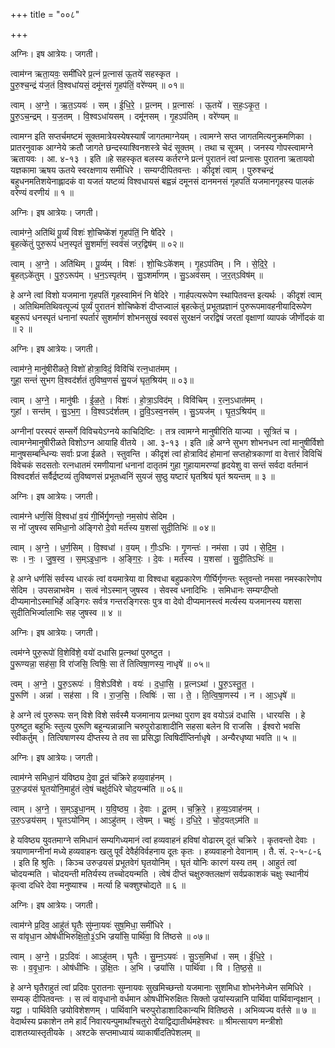 +++
title = "००८"

+++


अग्निः। इष आत्रेयः। जगती।

त्वाम॑ग्न ऋता॒यवः॒ समी॑धिरे प्र॒त्नं प्र॒त्नास॑ ऊ॒तये॑ सहस्कृत ।  
पु॒रु॒श्च॒न्द्रं य॑ज॒तं वि॒श्वधा॑यसं॒ दमू॑नसं गृ॒हप॑तिं॒ वरे॑ण्यम् ॥ ०१॥

त्वाम् । अ॒ग्ने॒ । ऋ॒त॒ऽयवः॑ । सम् । ई॒धि॒रे॒ । प्र॒त्नम् । प्र॒त्नासः॑ । ऊ॒तये॑ । स॒हः॒ऽकृ॒त॒ ।  
पु॒रु॒ऽच॒न्द्रम् । य॒ज॒तम् । वि॒श्वऽधा॑यसम् । दमू॑नसम् । गृ॒हऽप॑तिम् । वरे॑ण्यम् ॥

त्वामग्न इति सप्तर्चमष्टमं सूक्तमात्रेयस्येषस्यार्षं जागतमाग्नेयम् । त्वामग्ने सप्त जागतमित्यनुक्रमणिका । प्रातरनुवाक आग्नेये क्रतौ जागते छन्दस्याश्विनशस्त्रे चेदं सूक्तम् । तथा च सूत्रम् । जनस्य गोपस्त्वामग्ने ऋतायवः । आ. ४-१३ । इति ॥हे सहस्कृत बलस्य कर्तरग्ने प्रत्नं पुरातनं त्वां प्रत्नासः पुरातना ऋतायवो यज्ञकामा ऋषय ऊतये स्वरक्षणाय समीधिरे । सम्यग्दीपितवन्तः । कीदृशं त्वाम् । पुरुश्चन्द्रं बहुधनमतिशयेनाह्लादकं वा यजतं यष्टव्यं विश्वधायसं बह्वन्नं दमूनसं दानमनसं गृहपतिं यजमानगृहस्य पालकं वरेण्यं वरणीयं ॥ १ ॥

अग्निः। इष आत्रेयः। जगती।

त्वाम॑ग्ने॒ अति॑थिं पू॒र्व्यं विशः॑ शो॒चिष्के॑शं गृ॒हप॑तिं॒ नि षे॑दिरे ।  
बृ॒हत्के॑तुं पुरु॒रूपं॑ धन॒स्पृतं॑ सु॒शर्मा॑णं॒ स्वव॑सं जर॒द्विष॑म् ॥ ०२॥

त्वाम् । अ॒ग्ने॒ । अति॑थिम् । पू॒र्व्यम् । विशः॑ । शो॒चिःऽके॑शम् । गृ॒हऽप॑तिम् । नि । से॒दि॒रे॒ ।  
बृ॒हत्ऽके॑तुम् । पु॒रु॒ऽरूप॑म् । ध॒न॒ऽस्पृत॑म् । सु॒ऽशर्मा॑णम् । सु॒ऽअव॑सम् । ज॒र॒त्ऽविष॑म् ॥

हे अग्ने त्वां विशो यजमाना गृहपतिं गृहस्वामिनं नि षेदिरे । गार्हपत्यरूपेण स्थापितवन्त इत्यर्थः । कीदृशं त्वाम् । अतिथिमतिथिवत्पूज्यं पूर्व्यं पुरातनं शोचिष्केशं दीप्तज्वालं बृहत्केतुं प्रभूतप्रज्ञानं पुरुरूपमावहनीयादिरूपेण बहुरूपं धनस्पृतं धनानां स्पर्तारं सुशर्माणं शोभनसुखं स्ववसं सुरक्षनं जरद्विषं जरतां वृक्षाणां व्यापकं जीर्णॊदकं वा ॥ २ ॥

अग्निः। इष आत्रेयः। जगती।

त्वाम॑ग्ने॒ मानु॑षीरीळते॒ विशो॑ होत्रा॒विदं॒ विवि॑चिं रत्न॒धात॑मम् ।  
गुहा॒ सन्तं॑ सुभग वि॒श्वद॑र्शतं तुविष्व॒णसं॑ सु॒यजं॑ घृत॒श्रिय॑म् ॥ ०३॥

त्वाम् । अ॒ग्ने॒ । मानु॑षीः । ई॒ळ॒ते॒ । विशः॑ । हो॒त्रा॒ऽविद॑म् । विवि॑चिम् । र॒त्न॒ऽधात॑मम् ।  
गुहा॑ । सन्त॑म् । सु॒ऽभ॒ग॒ । वि॒श्वऽद॑र्शतम् । तु॒वि॒ऽस्व॒नस॑म् । सु॒ऽयज॑म् । घृ॒त॒ऽश्रिय॑म् ॥

अग्नीनां परस्परं सम्सर्गे विविचयेऽग्नये काचिदिष्टिः । तत्र त्वामग्ने मानुषीरिति याज्या । सूत्रितं च । त्वामग्नेमानुषीरीळते विशोऽग्न आयाहि वीतये । आ. ३-१३ । इति ॥हे अग्ने सुभग शोभनधन त्वां मानुषीर्विशो मानुषसम्बन्धिन्यः सर्वाः प्रजा ईळते । स्तुवन्ति । कीदृशं त्वां होत्राविदं होमानां सप्तहोत्रकाणां वा वेत्तारं विविचिं विवेचकं सदसतोः रत्नधातमं रमणीयानां धनानां दातृतमं गुहा गुहायामरण्यां हृदयेशु वा सन्तं सर्वदा वर्तमानं विश्वदर्शतं सर्वैर्द्रष्टव्यं तुविष्वणसं प्रभूतध्वनिं सुयजं सुष्ठु यष्टारं घृतश्रियं घृतं श्रयन्तम् ॥ ३ ॥

अग्निः। इष आत्रेयः। जगती।

त्वाम॑ग्ने धर्ण॒सिं वि॒श्वधा॑ व॒यं गी॒र्भिर्गृ॒णन्तो॒ नम॒सोप॑ सेदिम ।  
स नो॑ जुषस्व समिधा॒नो अ॑ङ्गिरो दे॒वो मर्त॑स्य य॒शसा॑ सुदी॒तिभिः॑ ॥ ०४॥

त्वाम् । अ॒ग्ने॒ । ध॒र्ण॒सिम् । वि॒श्वधा॑ । व॒यम् । गीः॒ऽभिः । गृ॒णन्तः॑ । नम॑सा । उप॑ । से॒दि॒म॒ ।  
सः । नः॒ । जु॒ष॒स्व॒ । स॒म्ऽइ॒धा॒नः । अ॒ङ्गि॒रः॒ । दे॒वः । मर्त॑स्य । य॒शसा॑ । सु॒दी॒तिऽभिः॑ ॥

हे अग्ने धर्णसिं सर्वस्य धारकं त्वां वयमात्रेया वा विश्वधा बहुप्रकारेण गीर्घिर्गृणन्तः स्तुवन्तो नमसा नमस्कारेणोप सेदिम । उपसन्नाभवेम । सत्वं नोऽस्मान् जुषस्व । सेवस्व धनादिभिः । समिधानः सम्यग्दीप्तो दीप्यमानोऽस्माभिर्हे अङ्गिरः सर्वत्र गन्तरङ्गिरसः पुत्र वा देवो दीप्यमानस्त्वं मर्त्यस्य यजमानस्य यशसा सुदीतिभिर्ज्वालाभिः सह जुषस्व ॥ ४ ॥

अग्निः। इष आत्रेयः। जगती।

त्वम॑ग्ने पुरु॒रूपो॑ वि॒शेवि॑शे॒ वयो॑ दधासि प्र॒त्नथा॑ पुरुष्टुत ।  
पु॒रूण्यन्ना॒ सह॑सा॒ वि रा॑जसि॒ त्विषिः॒ सा ते॑ तित्विषा॒णस्य॒ नाधृषे॑ ॥ ०५॥

त्वम् । अ॒ग्ने॒ । पु॒रु॒ऽरूपः॑ । वि॒शेऽवि॑शे । वयः॑ । द॒धा॒सि॒ । प्र॒त्नऽथा॑ । पु॒रु॒ऽस्तु॒त॒ ।  
पु॒रूणि॑ । अन्ना॑ । सह॑सा । वि । रा॒ज॒सि॒ । त्विषिः॑ । सा । ते॒ । ति॒त्वि॒षा॒णस्य॑ । न । आ॒ऽधृषे॑ ॥

हे अग्ने त्वं पुरुरूपः सन् विशे विशे सर्वस्मै यजमानाय प्रत्नथा पुराण इव वयोऽन्नं दधासि । धारयसि । हे पुरुष्टुत बहुभिः स्तुत्य पुरूणि बहून्यन्नान्नानि चरुपुरोडाशादीनि सहसा बलेन वि राजसि । ईश्वरो भवसि स्वीकर्तुम् । तित्विषाणस्य दीप्तस्य ते तव सा प्रसिद्धा त्विषिर्दीप्तिर्नाधृषे । अन्यैरधृष्या भवति ॥ ५ ॥

अग्निः। इष आत्रेयः। जगती।

त्वाम॑ग्ने समिधा॒नं य॑विष्ठ्य दे॒वा दू॒तं च॑क्रिरे हव्य॒वाह॑नम् ।  
उ॒रु॒ज्रय॑सं घृ॒तयो॑नि॒माहु॑तं त्वे॒षं चक्षु॑र्दधिरे चोद॒यन्म॑ति ॥ ०६॥

त्वाम् । अ॒ग्ने॒ । स॒म्ऽइ॒धा॒नम् । य॒वि॒ष्ठ्य॒ । दे॒वाः । दू॒तम् । च॒क्रि॒रे॒ । ह॒व्य॒ऽवाह॑नम् ।  
उ॒रु॒ऽज्रय॑सम् । घृ॒तऽयो॑निम् । आऽहु॑तम् । त्वे॒षम् । चक्षुः॑ । द॒धि॒रे॒ । चो॒द॒यत्ऽम॑ति ॥

हे यविष्ठ्य युवतमाग्ने समिधानं सम्यगिध्यमानं त्वां हव्यवाहनं हविषां वोढारम् दूतं चक्रिरे । कृतवन्तो देवाः । त्रयाणामग्नीनां मध्ये हव्यवाहनः खलु पूर्वं देवैर्हविर्वहनाय दूतः कृतः । हव्यवाहनो देवानाम् । तै. सं. २-५-८-६ । इति हि श्रुतिः । किञ्च उरुज्रयसं प्रभूतवेगं घृतयोनिम् । घृतं योनिः कारणं यस्य तम् । आहुतं त्वां चोदयन्मति । चोदयन्ती मतिर्यस्य तच्चोदयन्मति । त्वेषं दीप्तं चक्षुरुक्तलक्षणं सर्वप्रकाशकं चक्षुः स्थानीयं कृत्वा दधिरे देवा मनुष्याश्च । मर्त्या हि चक्शुश्चोद्यते ॥ ६ ॥

अग्निः। इष आत्रेयः। जगती।

त्वाम॑ग्ने प्र॒दिव॒ आहु॑तं घृ॒तैः सु॑म्ना॒यवः॑ सुष॒मिधा॒ समी॑धिरे ।  
स वा॑वृधा॒न ओष॑धीभिरुक्षि॒तो॒३॒॑ऽभि ज्रयां॑सि॒ पार्थि॑वा॒ वि ति॑ष्ठसे ॥ ०७॥

त्वाम् । अ॒ग्ने॒ । प्र॒ऽदिवः॑ । आऽहु॑तम् । घृ॒तैः । सु॒म्न॒ऽयवः॑ । सु॒ऽस॒मिधा॑ । सम् । ई॒धि॒रे॒ ।  
सः । व॒वृ॒धा॒नः । ओष॑धीभिः । उ॒क्षि॒तः । अ॒भि । ज्रयां॑सि । पार्थि॑वा । वि । ति॒ष्ठ॒से॒ ॥

हे अग्ने घृतैराहुतं त्वां प्रदिवः पुरातनाः सुम्नायवः सुखमिच्छन्तो यजमानाः सुशमिधा शोभनेनेध्मेन समिधिरे । सम्यक् दीपितवन्तः । स त्वं वावृधानो वर्धमान ओषधीभिरुक्षितः सिक्तो ज्रयांस्यन्नानि पार्थिवा पार्थिवान्वृक्षान् । यद्वा । पार्थिवेति ज्रयोविशेशणम् । पार्थिवानि चरुपुरोडाशादिकान्यभि वितिष्ठसे । अभिव्यज्य वर्तसे ॥ ७ ॥वेदार्थस्य प्रकाशेन तमे हार्दं निवारयन्पुमार्थांश्चतुरो देयाद्विद्यातीर्थमहेश्वरः ॥ श्रीमत्सायण मन्त्रीशो दाशतय्यास्तृतीयके । अश्टके सप्तमाध्यायं व्याकार्षीदतिपेशलम् ॥